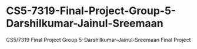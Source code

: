 # CS5-7319-Final-Project-Group-5-Darshilkumar-Jainul-Sreemaan
CS5/7319 Final Project Group 5-Darshilkumar-Jainul-Sreemaan Final Project

